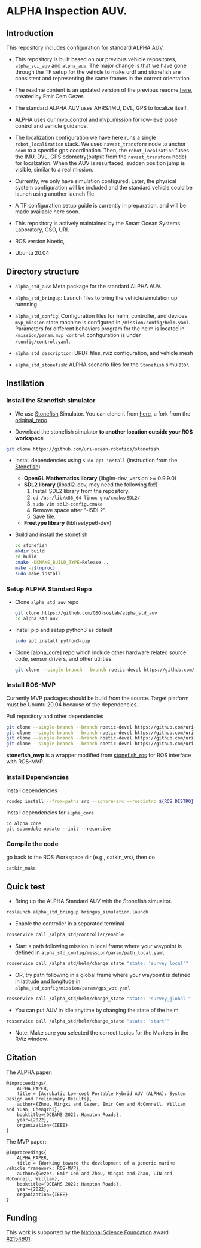 # ALPHA Inspection AUV.

## Introduction
This repository includes configuration for standard ALPHA AUV.
- This repository is built based on our previous vehicle repositores, `alpha_sci_auv` and `alpha_auv`. The major change is that we have gone through the TF setup for the vehicle to make urdf and stonefish are consistent and representing the same frames in the correct orientation.
- The readme content is an updated version of the previous readme [here](https://github.com/uri-ocean-robotics/alpha_sci_auv), created by Emir Cem Gezer.
- The standard ALPHA AUV uses AHRS/IMU, DVL, GPS to localize itself.
- ALPHA uses our [mvp_control](https://github.com/uri-ocean-robotics/mvp_control) and [mvp_mission](https://github.com/uri-ocean-robotics/mvp_mission) for low-level pose control and vehicle guidance.
- The localization configuration we have here runs a single `robot_localization` stack. We used `navsat_transform` node to anchor `odom` to a specific gps coordination. Then, the `robot_localzation` fuses the IMU, DVL, GPS odometry(output from the `navsat_transform` node) for localzation. When the AUV is resurfaced, sudden position jump is visible, similar to a real mission.
- Currently, we only have simulation configured. Later, the physical system configuration will be included and the standard vehicle could be launch using another launch file.
- A TF configuration setup guide is currently in preparation, and will be made available here soon.
- This repository is actively maintained by the Smart Ocean Systems Laboratory, GSO, URI.


- ROS version Noetic,
- Ubuntu 20.04


## Directory structure
- `alpha_std_auv`: Meta package for the standard ALPHA AUV.

- `alpha_std_bringup`: Launch files to bring the vehicle/simulation up runnning

- `alpha_std_config`: Configuration files for helm, controller, and devices. `mvp_mission` state machine is configured in `/mission/config/helm.yaml`. Parameters for different behaviors program for the helm is located in `/mission/param`. `mvp_control` configuration is under `/config/control.yaml`.

- `alpha_std_description`: URDF files, rviz configuration, and vehicle mesh

- `alpha_std_stonefish`: ALPHA scenario files for the `Stonefish` simulator.


## Instllation

### Install the Stonefish simulator
- We use [Stonefish](https://stonefish.readthedocs.io/en/latest/install.html) Simulator. You can clone it from [here](https://github.com/uri-ocean-robotics/stonefish), a fork from the [original_repo](https://github.com/patrykcieslak/stonefish).

- Download the stonefish simulator **to another location outside your ROS workspace**
```bash
git clone https://github.com/uri-ocean-robotics/stonefish
```

- Install dependencies using `sudo apt install` (instruction from the [Stonefish](https://github.com/patrykcieslak/stonefish))
    * **OpenGL Mathematics library** (libglm-dev, version >= 0.9.9.0)
    * **SDL2 library** (libsdl2-dev, may need the following fix!)
        1. Install SDL2 library from the repository.
        2. `cd /usr/lib/x86_64-linux-gnu/cmake/SDL2/`
        3. `sudo vim sdl2-config.cmake`
        4. Remove space after "-lSDL2".
        5. Save file.
    * **Freetype library** (libfreetype6-dev)

- Build and install the stonefish
    ```bash
    cd stonefish
    mkdir build
    cd build
    cmake -DCMAKE_BUILD_TYPE=Release ..
    make -j$(nproc)
    sudo make install
    ```


### Setup ALPHA Standard Repo
- Clone `alpha_std_auv` repo
    ```bash
    git clone https://github.com/GSO-soslab/alpha_std_auv
    cd alpha_std_auv
    ```

- Install pip and setup python3 as default
    ```bash
    sudo apt install python3-pip
    ```

- Clone [alpha_core] repo which include other hardware related source code, sensor drivers, and other utilities.

    ```bash
    git clone --single-branch --branch noetic-devel https://github.com/uri-ocean-robotics/alpha_core.git
    ```

### Install ROS-MVP 
Currently MVP packages should be build from the source.
Target platform must be Ubuntu 20.04 because of the dependencies.

Pull repository and other dependencies
```bash
git clone --single-branch --branch noetic-devel https://github.com/uri-ocean-robotics/mvp_msgs
git clone --single-branch --branch noetic-devel https://github.com/uri-ocean-robotics/mvp_control
git clone --single-branch --branch noetic-devel https://github.com/uri-ocean-robotics/mvp_mission
git clone --single-branch --branch noetic-devel https://github.com/uri-ocean-robotics/stonefish_mvp
```
**stonefish_mvp** is a wrapper modified from [stonefish_ros](https://github.com/patrykcieslak/stonefish_ros) for ROS interface with ROS-MVP.

### Install Dependencies

Install dependencies
```bash
rosdep install --from-paths src --ignore-src --rosdistro ${ROS_DISTRO} -y
```
Install dependencies for `alpha_core`
```
cd alpha_core
git submodule update --init --recursive
```

### Compile the code
go back to the ROS Workspace dir (e.g., catkin_ws), then do
```bash
catkin_make
```

## Quick test
- Bring up the ALPHA Standard AUV with the Stonefish simualtor.

```bash
roslaunch alpha_std_bringup bringup_simulation.launch
```

- Enable the controller in a separated terminal
```bash
rosservice call /alpha_std/controller/enable
```

- Start a path following mission in local frame where your waypoint is defined in `alpha_std_config/mission/param/path_local.yaml`

```bash
rosservice call /alpha_std/helm/change_state "state: 'survey_local'"
```

- OR, try path following in a global frame where your waypoint is defined in latitude and longitude in `alpha_std_config/mission/param/gps_wpt.yaml`

```bash
rosservice call /alpha_std/helm/change_state "state: 'survey_global'"
```

- You can put AUV in idle anytime by changing the state of the helm

```bash
rosservice call /alpha_std/helm/change_state "state: 'start'"
```

- Note: Make sure you selected the correct topics for the Markers in the RViz window.


## Citation

The ALPHA paper:

```
@inproceedings{
    ALPHA_PAPER,
    title = {Acrobatic Low-cost Portable Hybrid AUV (ALPHA): System Design and Preliminary Results},
    author={Zhou, Mingxi and Gezer, Emir Cem and McConnell, William and Yuan, Chengzhi},
    booktitle={OCEANS 2022: Hampton Roads},
    year={2022},
    organization={IEEE}
}
```

The MVP paper:

```
@inproceedings{
    ALPHA_PAPER,
    title = {Working toward the development of a generic marine vehicle framework: ROS-MVP},
    author={Gezer, Emir Cem and Zhou, Mingxi and Zhao, LIN and McConnell, William},
    booktitle={OCEANS 2022: Hampton Roads},
    year={2022},
    organization={IEEE}
}
```



## Funding
This work is supported by the [National Science Foundation](https://www.nsf.gov/) award [#2154901](https://www.nsf.gov/awardsearch/showAward?AWD_ID=2154901&HistoricalAwards=false).